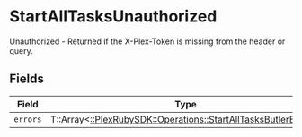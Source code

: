 # StartAllTasksUnauthorized

Unauthorized - Returned if the X-Plex-Token is missing from the header or query.


## Fields

| Field                                                                                                                  | Type                                                                                                                   | Required                                                                                                               | Description                                                                                                            |
| ---------------------------------------------------------------------------------------------------------------------- | ---------------------------------------------------------------------------------------------------------------------- | ---------------------------------------------------------------------------------------------------------------------- | ---------------------------------------------------------------------------------------------------------------------- |
| `errors`                                                                                                               | T::Array<[::PlexRubySDK::Operations::StartAllTasksButlerErrors](../../models/operations/startalltasksbutlererrors.md)> | :heavy_minus_sign:                                                                                                     | N/A                                                                                                                    |